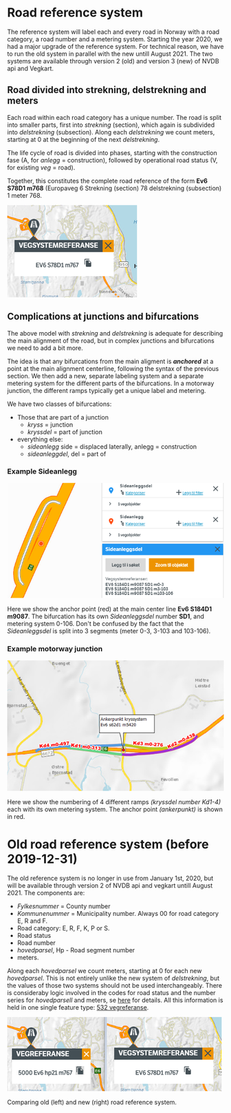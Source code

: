 # Road reference system

The reference system will label each and every road in Norway with a road category, a road number and a metering system. Starting the year 2020, we had a major upgrade of the reference system. For technical reason, we have to run the old system in parallel with the new untill August 2021. The two systems are available through version 2 (old) and version 3 (new) of NVDB api and Vegkart. 

## Road divided into strekning, delstrekning and meters 

Each road within each road category has a unique number. The road is split into smaller parts, first into _strekning_ (section), which again is subdivided into _delstrekning_ (subsection). Along each _delstrekning_ we count meters, starting at 0 at the beginning of the next _delstrekning_. 

The life cycle of road is divided into phases, starting with the construction fase (A, for _anlegg_ = construction), followed by operational road status (V, for existing _veg_ = road). 

Together, this constitutes the complete road reference of the form **Ev6 S78D1 m768** (Europaveg 6 Strekning (section) 78 delstrekning (subsection) 1 meter 768. 

![vegkart reference](./pics/vegkart_ny.png)

## Complications at junctions and bifurcations 

The above model with _strekning_ and _delstrekning_ is adequate for describing the main alignment of the road, but in complex junctions and bifurcations we need to add a bit more. 

The idea is that any bifurcations from the main aligment is _**anchored**_ at a point at the main alignment centerline, following the syntax of the previous section. We then add a new, separate labeling system and a separate metering system for the different parts of the bifurcations. In a motorway junction, the different ramps typically get a unique label and metering. 

We have two classes of bifurcations:
 
  * Those that are part of a junction
    *   _kryss_ = junction 
    * _kryssdel_ =  part of junction 
  * everything else: 
    *  _sideanlegg_ side = displaced laterally, anlegg = construction
    *  _sideanleggdel_, del = part of 

### Example Sideanlegg

![Sideanlegg](./pics/vegsystem_rasteplass_Innerelva_sideanlegg.png)

Here we show the anchor point (red) at the main center line **Ev6 S184D1 m9087**. The bifurcation has its own _Sideanleggsdel_ number **SD1**, and metering system 0-106. Don't be confused by the fact that the _Sideanleggsdel_ is split into 3 segments (meter 0-3, 3-103 and 103-106). 

### Example motorway junction

![Motorway junction](./pics/vegsystem_ankerpunkt.png)

Here we show the numbering of 4 different ramps _(kryssdel number Kd1-4)_ each with its own metering system. The anchor point _(ankerpunkt)_ is shown in red. 

 
# Old road reference system (before 2019-12-31) 

The old reference system is no longer in use from January 1st, 2020, but will be available through version 2 of NVDB api and vegkart untill August 2021. The components are: 

  * _Fylkesnummer_ = County number
  * _Kommunenummer_ = Municipality number. Always 00 for road category E, R and F. 
  * Road category: E, R, F, K, P or S. 
  * Road status
  * Road number
  * _hovedparsel_, Hp - Road segment number
  * meters. 
  
Along each _hovedparsel_ we count meters, starting at 0 for each new _hovedparsel_. This is not entirely unlike the new system of _delstrekning_, but the values of those two systems should not be used interchangeably. There is consideraby logic involved in the codes for road status and the number series for _hovedparsell_ and meters, se [here](https://api.vegdata.no/verdi/vegreferanse.html) for details. All this information is held in one single feature type: [532 vegreferanse](https://datakatalogen.vegdata.no/532-Vegreferanse). 

![vegkart reference](./pics/vegkart_ny_og_gammel.png)

Comparing old (left) and new (right) road reference system. 


